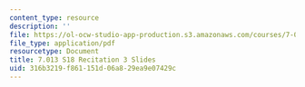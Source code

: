 ```yaml
---
content_type: resource
description: ''
file: https://ol-ocw-studio-app-production.s3.amazonaws.com/courses/7-013-introductory-biology-spring-2018/316b3219f861151d06a829ea9e07429c_MIT7_013s18Rec3_slides.pdf
file_type: application/pdf
resourcetype: Document
title: 7.013 S18 Recitation 3 Slides
uid: 316b3219-f861-151d-06a8-29ea9e07429c
---
```

